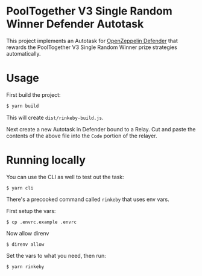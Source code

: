 # PoolTogether V3 Single Random Winner Defender Autotask

This project implements an Autotask for [OpenZeppelin Defender](https://defender.openzeppelin.com/) that rewards the PoolTogether V3 Single Random Winner prize strategies automatically.

# Usage

First build the project:

```sh
$ yarn build
```

This will create `dist/rinkeby-build.js`.

Next create a new Autotask in Defender bound to a Relay.  Cut and paste the contents of the above file into the `Code` portion of the relayer.

# Running locally

You can use the CLI as well to test out the task:

```
$ yarn cli
```

There's a precooked command called `rinkeby` that uses env vars.

First setup the vars:

```
$ cp .envrc.example .envrc
```

Now allow direnv

```
$ direnv allow
```

Set the vars to what you need, then run:

```
$ yarn rinkeby
```